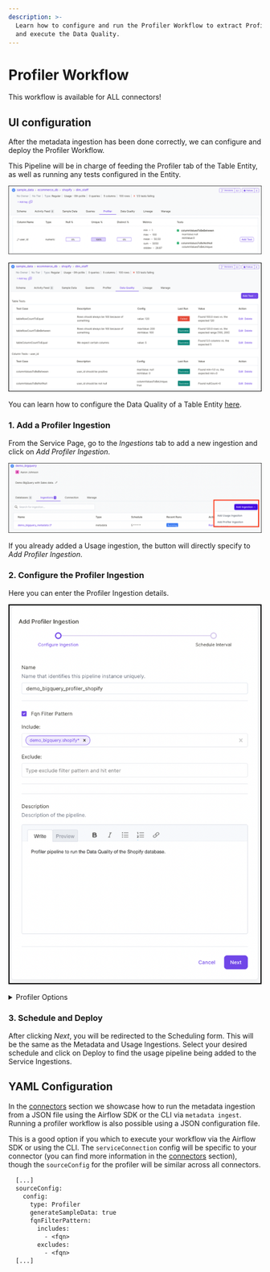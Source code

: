 ```yaml
---
description: >-
  Learn how to configure and run the Profiler Workflow to extract Profiler data
  and execute the Data Quality.
---
```


# Profiler Workflow

This workflow is available for ALL connectors!

## UI configuration

After the metadata ingestion has been done correctly, we can configure and deploy the Profiler Workflow.

This Pipeline will be in charge of feeding the Profiler tab of the Table Entity, as well as running any tests configured in the Entity.

![Profiler tab of a Table Entity](<../docs/.gitbook/assets/image (3) (1) (1) (1).png>)

![Data Quality tab of a Table Entity](<../docs/.gitbook/assets/image (6) (1) (1) (1).png>)

You can learn how to configure the Data Quality of a Table Entity [here](broken-reference).

### 1. Add a Profiler Ingestion

From the Service Page, go to the _Ingestions_ tab to add a new ingestion and click on _Add Profiler Ingestion_.

![Add Ingestion](<../.gitbook/assets/image (9) (2) (1).png>)

If you already added a Usage ingestion, the button will directly specify to _Add Profiler Ingestion_.

### 2. Configure the Profiler Ingestion

Here you can enter the Profiler Ingestion details.

![Profiler Workflow Details](<../.gitbook/assets/image (19) (1) (1) (1) (1) (1).png>)

<details>

<summary>Profiler Options</summary>

**Name**

Define the name of the Profiler Workflow. While we only support a single workflow for the Metadata and Usage ingestion, users can define different schedules and filters for Profiler workflows.

As profiling is a costly task, this enables a fine-grained approach to profiling and running tests by specifying different filters for each pipeline.

**FQN Filter Pattern**

Regex patterns to be applied to the Tables' Fully Qualified Names. Note that Tables' FQNs are built as `serviceName.DatabaseName.SchemaName.TableName`, with a dot `.` as the FQN separator.

**Description**

Give the Ingestion Pipeline a description to show what type of data we are profiling.

</details>

### 3. Schedule and Deploy

After clicking _Next_, you will be redirected to the Scheduling form. This will be the same as the Metadata and Usage Ingestions. Select your desired schedule and click on Deploy to find the usage pipeline being added to the Service Ingestions.

## YAML Configuration

In the [connectors](../integrations/connectors/) section we showcase how to run the metadata ingestion from a JSON file using  the Airflow SDK or the CLI via `metadata ingest`. Running a profiler workflow is also possible using a JSON configuration file.&#x20;

This is a good option if you which to execute your workflow via the Airflow SDK or using the CLI. The `serviceConnection` config will be specific to your connector (you can find more information in the [connectors](../integrations/connectors/) section), though the `sourceConfig` for the profiler will be similar across all connectors.

```
  [...]
  sourceConfig:
    config:
      type: Profiler
      generateSampleData: true
      fqnFilterPattern:
        includes: 
          - <fqn>
        excludes: 
          - <fqn>
  [...]
```

##
